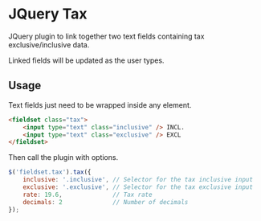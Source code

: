 JQuery Tax
==========

JQuery plugin to link together two text fields containing tax exclusive/inclusive data. 

Linked fields will be updated as the user types. 

Usage
-----

Text fields just need to be wrapped inside any element. 

```html
<fieldset class="tax">
    <input type="text" class="inclusive" /> INCL.
    <input type="text" class="exclusive" /> EXCL
</fieldset>
```

Then call the plugin with options. 

```javascript
$('fieldset.tax').tax({
    inclusive: '.inclusive', // Selector for the tax inclusive input
    exclusive: '.exclusive', // Selector for the tax exclusive input
    rate: 19.6,              // Tax rate
    decimals: 2              // Number of decimals
});
```